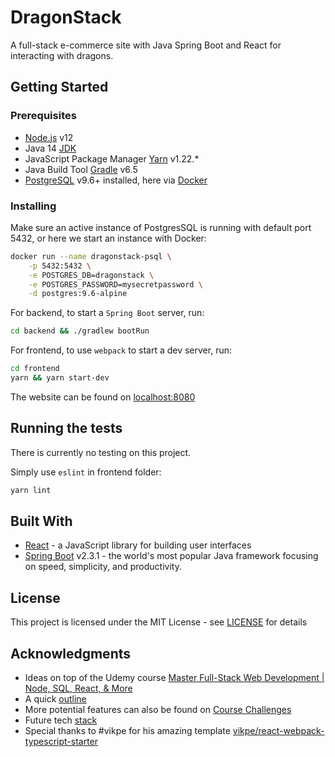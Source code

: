 # DragonStack

A  full-stack  e-commerce site with Java Spring Boot and React for interacting with dragons.

## Getting Started

### Prerequisites

- [Node.js](https://nodejs.org/) v12
- Java 14 [JDK](https://openjdk.java.net/projects/jdk/14/)
- JavaScript Package Manager [Yarn](https://yarnpkg.com/) v1.22.*
- Java Build Tool [Gradle](https://gradle.org/) v6.5
- [PostgreSQL](https://www.postgresql.org/) v9.6+ installed, here via [Docker](https://hub.docker.com/_/postgres)

### Installing

Make sure an active instance of PostgresSQL is running with default port 5432,
or here we start an instance with Docker:

```bash
docker run --name dragonstack-psql \
    -p 5432:5432 \
    -e POSTGRES_DB=dragonstack \
    -e POSTGRES_PASSWORD=mysecretpassword \
    -d postgres:9.6-alpine
```

For backend, to start a `Spring Boot` server, run:

```bash
cd backend && ./gradlew bootRun
```

For frontend, to use `webpack` to start a dev server, run:

```bash
cd frontend
yarn && yarn start-dev
```

The website can be found on [localhost:8080](http://localhost:8080)

## Running the tests

There is currently no testing on this project.

Simply use `eslint` in frontend folder:

```bash
yarn lint
```

## Built With

- [React](https://reactjs.org/) - a JavaScript library for building user interfaces
- [Spring Boot](https://spring.io/) v2.3.1 - the world's most popular Java framework focusing on speed, simplicity, and productivity.

## License

This project is licensed under the MIT License - see [LICENSE](LICENSE) for details

## Acknowledgments

- Ideas on top of the Udemy course [Master Full-Stack Web Development | Node, SQL, React, & More](https://www.udemy.com/course/full-stack/)
- A quick [outline](doc/OUTLINE.md)
- More potential features can also be found on [Course Challenges](doc/CHALLENGES.md)
- Future tech [stack](doc/INTERESTS.md)
- Special thanks to #vikpe for his amazing template [vikpe/react-webpack-typescript-starter](https://github.com/vikpe/react-webpack-typescript-starter)
